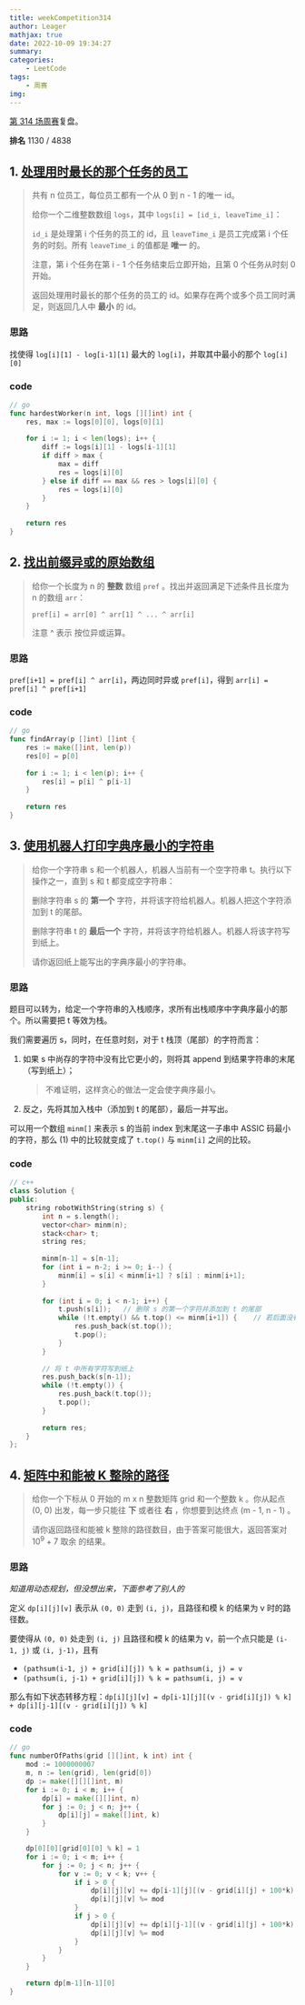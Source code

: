 ```yaml
---
title: weekCompetition314
author: Leager
mathjax: true
date: 2022-10-09 19:34:27
summary:
categories:
    - LeetCode
tags:
    - 周赛
img:
---
```


[第 314 场周赛](https://leetcode.cn/contest/weekly-contest-314/)复盘。

**排名** 1130 / 4838

<!--more-->

## 1. [处理用时最长的那个任务的员工](https://leetcode.cn/problems/the-employee-that-worked-on-the-longest-task/)

> 共有 n 位员工，每位员工都有一个从 0 到 n - 1 的唯一 id。
>
> 给你一个二维整数数组 `logs`，其中 `logs[i] = [id_i, leaveTime_i]`：
>
> `id_i` 是处理第 i 个任务的员工的 id，且 `leaveTime_i` 是员工完成第 i 个任务的时刻。所有 `leaveTime_i` 的值都是 **唯一** 的。
>
> 注意，第 i 个任务在第 i - 1 个任务结束后立即开始，且第 0 个任务从时刻 0 开始。
>
> 返回处理用时最长的那个任务的员工的 id。如果存在两个或多个员工同时满足，则返回几人中 **最小** 的 id。

### 思路

找使得 `log[i][1] - log[i-1][1]` 最大的 `log[i]`，并取其中最小的那个 `log[i][0]`

### code

```go
// go
func hardestWorker(n int, logs [][]int) int {
    res, max := logs[0][0], logs[0][1]
    
    for i := 1; i < len(logs); i++ {
        diff := logs[i][1] - logs[i-1][1]
        if diff > max {
            max = diff
            res = logs[i][0]
        } else if diff == max && res > logs[i][0] {
            res = logs[i][0]
        }
    }
     
    return res
}
```



## 2. [找出前缀异或的原始数组](https://leetcode.cn/problems/find-the-original-array-of-prefix-xor/)

>给你一个长度为 n 的 **整数** 数组 `pref` 。找出并返回满足下述条件且长度为 n 的数组 `arr`：
>
>`pref[i] = arr[0] ^ arr[1] ^ ... ^ arr[i]`
>
>注意 ^ 表示 按位异或运算。

### 思路

`pref[i+1] = pref[i] ^ arr[i]`，两边同时异或 `pref[i]`，得到 `arr[i] = pref[i] ^ pref[i+1]`

### code

```go
// go
func findArray(p []int) []int {
    res := make([]int, len(p))
    res[0] = p[0]
    
    for i := 1; i < len(p); i++ {
        res[i] = p[i] ^ p[i-1]
    }
    
    return res
}
```



## 3. [使用机器人打印字典序最小的字符串](https://leetcode.cn/problems/using-a-robot-to-print-the-lexicographically-smallest-string/)

>给你一个字符串 s 和一个机器人，机器人当前有一个空字符串 t。执行以下操作之一，直到 s 和 t 都变成空字符串：
>
>删除字符串 s 的 **第一个** 字符，并将该字符给机器人。机器人把这个字符添加到 t 的尾部。
>
>删除字符串 t 的 **最后一个** 字符，并将该字符给机器人。机器人将该字符写到纸上。
>
>请你返回纸上能写出的字典序最小的字符串。

### 思路

题目可以转为，给定一个字符串的入栈顺序，求所有出栈顺序中字典序最小的那个。所以需要把 t 等效为栈。

我们需要遍历 s，同时，在任意时刻，对于 t 栈顶（尾部）的字符而言：

1. 如果 s 中尚存的字符中没有比它更小的，则将其 append 到结果字符串的末尾（写到纸上）；

    > 不难证明，这样贪心的做法一定会使字典序最小。

2. 反之，先将其加入栈中（添加到 t 的尾部），最后一并写出。

可以用一个数组 `minm[]` 来表示 s 的当前 index 到末尾这一子串中 ASSIC 码最小的字符，那么 (1) 中的比较就变成了 `t.top()` 与 `minm[i]` 之间的比较。

### code

```c++
// c++
class Solution {
public:
    string robotWithString(string s) {
        int n = s.length();
        vector<char> minm(n);
        stack<char> t;
        string res;
        
        minm[n-1] = s[n-1];
        for (int i = n-2; i >= 0; i--) {
            minm[i] = s[i] < minm[i+1] ? s[i] : minm[i+1];
        }        
        
        for (int i = 0; i < n-1; i++) {
            t.push(s[i]);	// 删除 s 的第一个字符并添加到 t 的尾部
            while (!t.empty() && t.top() <= minm[i+1]) {	// 若后面没有比 t 尾部字符更小的，写到纸上
                res.push_back(st.top());
                t.pop();
            }
        }
        
        // 将 t 中所有字符写到纸上
        res.push_back(s[n-1]);
        while (!t.empty()) {
            res.push_back(t.top());
            t.pop();
        }
        
        return res;
    }
};
```



## 4. [矩阵中和能被 K 整除的路径](https://leetcode.cn/problems/paths-in-matrix-whose-sum-is-divisible-by-k/)

> 给你一个下标从 0 开始的 m x n 整数矩阵 grid 和一个整数 k 。你从起点 (0, 0) 出发，每一步只能往 **下** 或者往 **右** ，你想要到达终点 (m - 1, n - 1) 。
>
> 请你返回路径和能被 k 整除的路径数目，由于答案可能很大，返回答案对 $10^9 + 7$ 取余 的结果。
>

### 思路

*知道用动态规划，但没想出来，下面参考了别人的*

定义 `dp[i][j][v]` 表示从 `(0, 0)` 走到 `(i, j)`，且路径和模 k 的结果为 v 时的路径数。

要使得从 `(0, 0)` 处走到 `(i, j)` 且路径和模 k 的结果为 v，前一个点只能是 `(i-1, j)` 或 `(i, j-1)`，且有

- `(pathsum(i-1, j) + grid[i][j]) % k = pathsum(i, j) = v `
- `(pathsum(i, j-1) + grid[i][j]) % k = pathsum(i, j) = v `

那么有如下状态转移方程：`dp[i][j][v] = dp[i-1][j][(v - grid[i][j]) % k] + dp[i][j-1][(v - grid[i][j]) % k]`

### code

```go
// go
func numberOfPaths(grid [][]int, k int) int {
    mod := 1000000007
    m, n := len(grid), len(grid[0])
    dp := make([][][]int, m)
    for i := 0; i < m; i++ {
        dp[i] = make([][]int, n)
        for j := 0; j < n; j++ {
            dp[i][j] = make([]int, k)
        }
    }

    dp[0][0][grid[0][0] % k] = 1
    for i := 0; i < m; i++ {
        for j := 0; j < n; j++ {
            for v := 0; v < k; v++ {
                if i > 0 {
                    dp[i][j][v] += dp[i-1][j][(v - grid[i][j] + 100*k) % k]
                    dp[i][j][v] %= mod
                }
                if j > 0 {
                    dp[i][j][v] += dp[i][j-1][(v - grid[i][j] + 100*k) % k]
                    dp[i][j][v] %= mod
                }
            }
        }
    }

    return dp[m-1][n-1][0]
}
```
